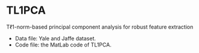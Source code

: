 # TL1PCA
Tℓ1-norm-based principal component analysis for robust feature extraction

* Data file: Yale and Jaffe dataset.
* Code file: the MatLab code of TL1PCA.

